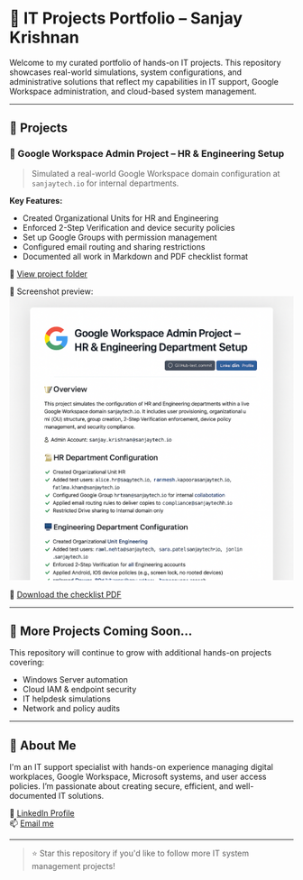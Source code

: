 # 💼 IT Projects Portfolio – Sanjay Krishnan

Welcome to my curated portfolio of hands-on IT projects. This repository showcases real-world simulations, system configurations, and administrative solutions that reflect my capabilities in IT support, Google Workspace administration, and cloud-based system management.

---

## 📂 Projects

### 🔧 Google Workspace Admin Project – HR & Engineering Setup
> Simulated a real-world Google Workspace domain configuration at `sanjaytech.io` for internal departments.

**Key Features:**
- Created Organizational Units for HR and Engineering
- Enforced 2-Step Verification and device security policies
- Set up Google Groups with permission management
- Configured email routing and sharing restrictions
- Documented all work in Markdown and PDF checklist format

📁 [View project folder](./google-workspace-admin-project)

📸 Screenshot preview:
![Project Overview](./google-workspace-admin-project/screenshots/project-visual.png)

📄 [Download the checklist PDF](./google-workspace-admin-project/Engineering_Project_Checklist.pdf)

---

## 🌱 More Projects Coming Soon...
This repository will continue to grow with additional hands-on projects covering:
- Windows Server automation
- Cloud IAM & endpoint security
- IT helpdesk simulations
- Network and policy audits

---

## 🧠 About Me

I'm an IT support specialist with hands-on experience managing digital workplaces, Google Workspace, Microsoft systems, and user access policies. I’m passionate about creating secure, efficient, and well-documented IT solutions.

🔗 [LinkedIn Profile](https://www.linkedin.com/in/sanjay-krishnan-aa985b134/)  
📫 [Email me](mailto:sanjay.krishnan@sanjaytech.io)

---

> ⭐ Star this repository if you'd like to follow more IT system management projects!